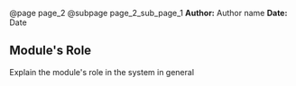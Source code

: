 @page page_2
@subpage page_2_sub_page_1
**Author:** Author name
**Date:**  Date
## Module's Role
Explain the module's role in the system in general
